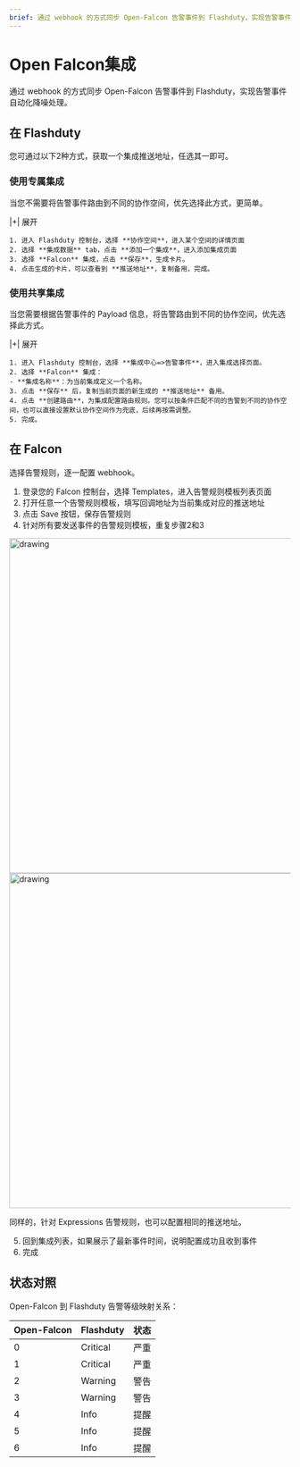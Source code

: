 ```yaml
---
brief: 通过 webhook 的方式同步 Open-Falcon 告警事件到 Flashduty，实现告警事件自动化降噪处理
---
```


# Open Falcon集成

通过 webhook 的方式同步 Open-Falcon 告警事件到 Flashduty，实现告警事件自动化降噪处理。
## 在 Flashduty
您可通过以下2种方式，获取一个集成推送地址，任选其一即可。

### 使用专属集成

当您不需要将告警事件路由到不同的协作空间，优先选择此方式，更简单。

|+| 展开

    1. 进入 Flashduty 控制台，选择 **协作空间**，进入某个空间的详情页面
    2. 选择 **集成数据** tab，点击 **添加一个集成**，进入添加集成页面
    3. 选择 **Falcon** 集成，点击 **保存**，生成卡片。
    4. 点击生成的卡片，可以查看到 **推送地址**，复制备用，完成。

### 使用共享集成

当您需要根据告警事件的 Payload 信息，将告警路由到不同的协作空间，优先选择此方式。

|+| 展开

    1. 进入 Flashduty 控制台，选择 **集成中心=>告警事件**，进入集成选择页面。
    2. 选择 **Falcon** 集成：
    - **集成名称**：为当前集成定义一个名称。
    3. 点击 **保存** 后，复制当前页面的新生成的 **推送地址** 备用。
    4. 点击 **创建路由**，为集成配置路由规则。您可以按条件匹配不同的告警到不同的协作空间，也可以直接设置默认协作空间作为兜底，后续再按需调整。
    5. 完成。

## 在 Falcon
选择告警规则，逐一配置 webhook。

1. 登录您的 Falcon 控制台，选择 Templates，进入告警规则模板列表页面
2. 打开任意一个告警规则模板，填写回调地址为当前集成对应的推送地址
3. 点击 Save 按钮，保存告警规则
4. 针对所有要发送事件的告警规则模板，重复步骤2和3

<img alt="drawing" width="600" src="https://fcimg.i18n.site/zh/flashduty/mixin/alert_integration/open_falcon/1.avif" />
<img alt="drawing" width="600" src="https://fcimg.i18n.site/zh/flashduty/mixin/alert_integration/open_falcon/2.avif" />

同样的，针对 Expressions 告警规则，也可以配置相同的推送地址。

5. 回到集成列表，如果展示了最新事件时间，说明配置成功且收到事件
6. 完成

## 状态对照

Open-Falcon 到 Flashduty 告警等级映射关系：

| Open-Falcon |  Flashduty  | 状态 |
| ----------- | -------- | ---- |
| 0           | Critical | 严重 |
| 1           | Critical | 严重 |
| 2           | Warning  | 警告 |
| 3           | Warning  | 警告 |
| 4           | Info     | 提醒 |
| 5           | Info     | 提醒 |
| 6           | Info     | 提醒 |
